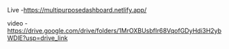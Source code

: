 Live -https://multipurposedashboard.netlify.app/





video - https://drive.google.com/drive/folders/1MrOXBUsbfIr68VqofGDyHdi3H2ybWDlE?usp=drive_link
